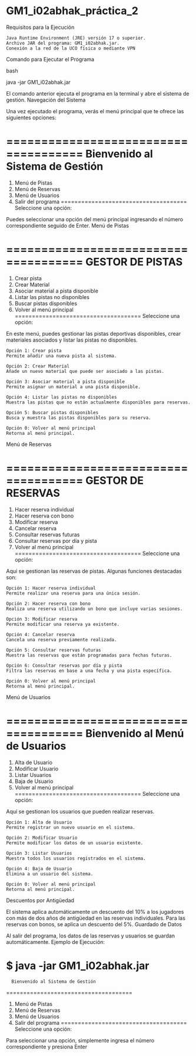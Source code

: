 # GM1_i02abhak_práctica_2
 Requisitos para la Ejecución

    Java Runtime Environment (JRE) versión 17 o superior.
    Archivo JAR del programa: GM1_i02abhak.jar.
    Conexión a la red de la UCO física o mediante VPN

Comando para Ejecutar el Programa

bash

java -jar GM1_i02abhak.jar

El comando anterior ejecuta el programa en la terminal y abre el sistema de gestión.
Navegación del Sistema

Una vez ejecutado el programa, verás el menú principal que te ofrece las siguientes opciones:

=====================================
      Bienvenido al Sistema de Gestión
=====================================
1. Menú de Pistas
2. Menú de Reservas
3. Menú de Usuarios
0. Salir del programa
=====================================
Seleccione una opción:

Puedes seleccionar una opción del menú principal ingresando el número correspondiente seguido de Enter.
Menú de Pistas

=====================================
        GESTOR DE PISTAS
=====================================
1. Crear pista
2. Crear Material
3. Asociar material a pista disponible
4. Listar las pistas no disponibles
5. Buscar pistas disponibles
0. Volver al menú principal
=====================================
Seleccione una opción:

En este menú, puedes gestionar las pistas deportivas disponibles, crear materiales asociados y listar las pistas no disponibles.

    Opción 1: Crear pista
    Permite añadir una nueva pista al sistema.

    Opción 2: Crear Material
    Añade un nuevo material que puede ser asociado a las pistas.

    Opción 3: Asociar material a pista disponible
    Permite asignar un material a una pista disponible.

    Opción 4: Listar las pistas no disponibles
    Muestra las pistas que no están actualmente disponibles para reservas.

    Opción 5: Buscar pistas disponibles
    Busca y muestra las pistas disponibles para su reserva.

    Opción 0: Volver al menú principal
    Retorna al menú principal.

Menú de Reservas

=====================================
        GESTOR DE RESERVAS
=====================================
1. Hacer reserva individual
2. Hacer reserva con bono
3. Modificar reserva
4. Cancelar reserva
5. Consultar reservas futuras
6. Consultar reservas por día y pista
0. Volver al menú principal
=====================================
Seleccione una opción:

Aquí se gestionan las reservas de pistas. Algunas funciones destacadas son:

    Opción 1: Hacer reserva individual
    Permite realizar una reserva para una única sesión.

    Opción 2: Hacer reserva con bono
    Realiza una reserva utilizando un bono que incluye varias sesiones.

    Opción 3: Modificar reserva
    Permite modificar una reserva ya existente.

    Opción 4: Cancelar reserva
    Cancela una reserva previamente realizada.

    Opción 5: Consultar reservas futuras
    Muestra las reservas que están programadas para fechas futuras.

    Opción 6: Consultar reservas por día y pista
    Filtra las reservas en base a una fecha y una pista específica.

    Opción 0: Volver al menú principal
    Retorna al menú principal.

Menú de Usuarios

=====================================
      Bienvenido al Menú de Usuarios
=====================================
1. Alta de Usuario
2. Modificar Usuario
3. Listar Usuarios
4. Baja de Usuario
0. Volver al menú principal
=====================================
Seleccione una opción:

Aquí se gestionan los usuarios que pueden realizar reservas.

    Opción 1: Alta de Usuario
    Permite registrar un nuevo usuario en el sistema.

    Opción 2: Modificar Usuario
    Permite modificar los datos de un usuario existente.

    Opción 3: Listar Usuarios
    Muestra todos los usuarios registrados en el sistema.

    Opción 4: Baja de Usuario
    Elimina a un usuario del sistema.

    Opción 0: Volver al menú principal
    Retorna al menú principal.

Descuentos por Antigüedad

El sistema aplica automáticamente un descuento del 10% a los jugadores con más de dos años de antigüedad en las reservas individuales. Para las reservas con bonos, se aplica un descuento del 5%.
Guardado de Datos

Al salir del programa, los datos de las reservas y usuarios se guardan automáticamente.
Ejemplo de Ejecución:

$ java -jar GM1_i02abhak.jar
=====================================
      Bienvenido al Sistema de Gestión
=====================================
1. Menú de Pistas
2. Menú de Reservas
3. Menú de Usuarios
0. Salir del programa
=====================================
Seleccione una opción:

Para seleccionar una opción, simplemente ingresa el número correspondiente y presiona Enter
